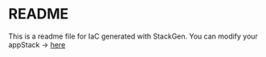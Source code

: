 # README
This is a readme file for IaC generated with StackGen.
You can modify your appStack -> [here](http://stage.dev.stackgen.com/appstacks/e4cc2681-c21d-45da-bfd3-a5bd7df0d1dd)
